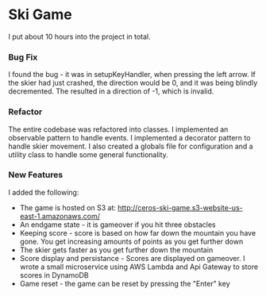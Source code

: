 # Ski Game
I put about 10 hours into the project in  total.
### Bug Fix
I found the bug - it was in setupKeyHandler, when pressing the left arrow. If the skier had just crashed, the direction would be 0, and it was being blindly decremented. The resulted in a direction of -1, which is invalid.

### Refactor
The entire codebase was refactored into classes. I implemented an observable pattern to handle events. I implemented a decorator pattern to handle skier movement. I also created a globals file for configuration and a utility class to handle some general functionality.

### New Features
I added the following:
 - The game is hosted on S3 at: http://ceros-ski-game.s3-website-us-east-1.amazonaws.com/
 - An endgame state - it is gameover if you hit three obstacles
 - Keeping score - score is based on how far down the mountain you have gone. You get increasing amounts of points as you get further down
 - The skier gets faster as you get further down the mountain
 - Score display and persistance - Scores are displayed on gameover. I wrote a small microservice using AWS Lambda and Api Gateway to store scores in DynamoDB
 - Game reset - the game can be reset by pressing the "Enter" key